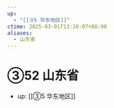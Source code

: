```yaml
---
up:
  - "[[③5 华东地区]]"
ctime: 2025-03-01T13:26:07+08:00
aliases:
  - 山东省
---
```


# ③52 山东省

- up: [[③5 华东地区]]
